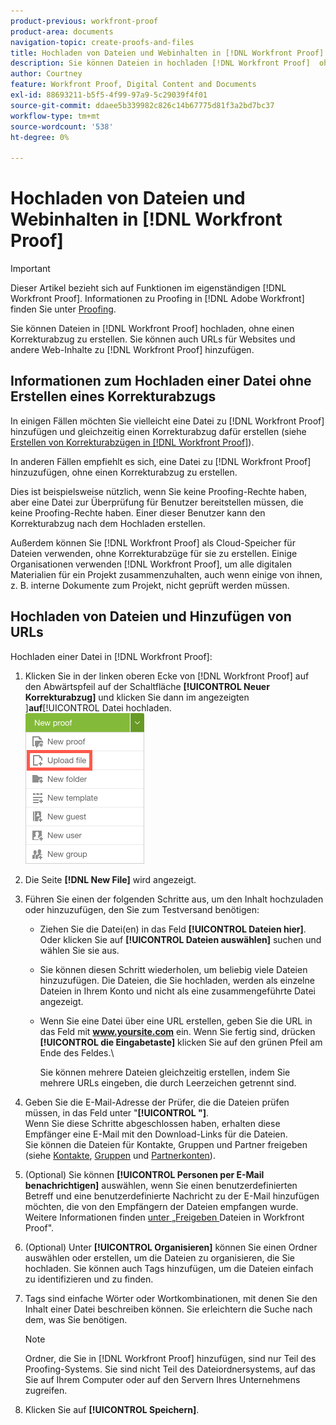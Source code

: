 ```yaml
---
product-previous: workfront-proof
product-area: documents
navigation-topic: create-proofs-and-files
title: Hochladen von Dateien und Webinhalten in [!DNL Workfront Proof]
description: Sie können Dateien in hochladen [!DNL Workfront Proof]  ohne einen Korrekturabzug zu erstellen. Sie können auch URLs für Websites und andere Web-Inhalte zu  [!DNL Workfront Proof].
author: Courtney
feature: Workfront Proof, Digital Content and Documents
exl-id: 88693211-b5f5-4f99-97a9-5c29039f4f01
source-git-commit: ddaee5b339982c826c14b67775d81f3a2bd7bc37
workflow-type: tm+mt
source-wordcount: '538'
ht-degree: 0%

---
```


# Hochladen von Dateien und Webinhalten in [!DNL Workfront Proof]

>[!IMPORTANT]
>
>Dieser Artikel bezieht sich auf Funktionen im eigenständigen [!DNL Workfront Proof]. Informationen zu Proofing in [!DNL Adobe Workfront] finden Sie unter [Proofing](../../../review-and-approve-work/proofing/proofing.md).

Sie können Dateien in [!DNL Workfront Proof] hochladen, ohne einen Korrekturabzug zu erstellen. Sie können auch URLs für Websites und andere Web-Inhalte zu [!DNL Workfront Proof] hinzufügen.

## Informationen zum Hochladen einer Datei ohne Erstellen eines Korrekturabzugs

In einigen Fällen möchten Sie vielleicht eine Datei zu [!DNL Workfront Proof] hinzufügen und gleichzeitig einen Korrekturabzug dafür erstellen (siehe [Erstellen von Korrekturabzügen in [!DNL Workfront Proof]](../../../workfront-proof/wp-work-proofsfiles/create-proofs-and-files/generate-proofs.md)).

In anderen Fällen empfiehlt es sich, eine Datei zu [!DNL Workfront Proof] hinzuzufügen, ohne einen Korrekturabzug zu erstellen.

Dies ist beispielsweise nützlich, wenn Sie keine Proofing-Rechte haben, aber eine Datei zur Überprüfung für Benutzer bereitstellen müssen, die keine Proofing-Rechte haben. Einer dieser Benutzer kann den Korrekturabzug nach dem Hochladen erstellen.

Außerdem können Sie [!DNL Workfront Proof] als Cloud-Speicher für Dateien verwenden, ohne Korrekturabzüge für sie zu erstellen. Einige Organisationen verwenden [!DNL Workfront Proof], um alle digitalen Materialien für ein Projekt zusammenzuhalten, auch wenn einige von ihnen, z. B. interne Dokumente zum Projekt, nicht geprüft werden müssen.

## Hochladen von Dateien und Hinzufügen von URLs

Hochladen einer Datei in [!DNL Workfront Proof]:

1. Klicken Sie in der linken oberen Ecke von [!DNL Workfront Proof] auf den Abwärtspfeil auf der Schaltfläche **[!UICONTROL Neuer Korrekturabzug]** und klicken Sie dann im angezeigten ]**auf**[!UICONTROL  Datei hochladen.\
   ![Schaltfläche „Neuer Korrekturabzug“](assets/new-proof-button-menu.png)

1. Die Seite **[!DNL New File]** wird angezeigt.
1. Führen Sie einen der folgenden Schritte aus, um den Inhalt hochzuladen oder hinzuzufügen, den Sie zum Testversand benötigen:

   * Ziehen Sie die Datei(en) in das Feld **[!UICONTROL Dateien hier]**. Oder klicken Sie auf **[!UICONTROL Dateien auswählen]** suchen und wählen Sie sie aus.

   * Sie können diesen Schritt wiederholen, um beliebig viele Dateien hinzuzufügen. Die Dateien, die Sie hochladen, werden als einzelne Dateien in Ihrem Konto und nicht als eine zusammengeführte Datei angezeigt.

   * Wenn Sie eine Datei über eine URL erstellen, geben Sie die URL in das Feld mit **www.yoursite.com** ein. Wenn Sie fertig sind, drücken **[!UICONTROL die Eingabetaste]** klicken Sie auf den grünen Pfeil am Ende des Feldes.\

     Sie können mehrere Dateien gleichzeitig erstellen, indem Sie mehrere URLs eingeben, die durch Leerzeichen getrennt sind.

1. Geben Sie die E-Mail-Adresse der Prüfer, die die Dateien prüfen müssen, in das Feld unter &quot;**[!UICONTROL &quot;]**.\
   Wenn Sie diese Schritte abgeschlossen haben, erhalten diese Empfänger eine E-Mail mit den Download-Links für die Dateien.\
   Sie können die Dateien für Kontakte, Gruppen und Partner freigeben (siehe [Kontakte](https://support.workfront.com/hc/en-us/sections/115000920808-Contacts), [Gruppen](https://support.workfront.com/hc/en-us/sections/115000920828-Groups) und [Partnerkonten](https://support.workfront.com/hc/en-us/sections/115000912107-Partner-accounts)).

1. (Optional) Sie können **[!UICONTROL Personen per E-Mail benachrichtigen]** auswählen, wenn Sie einen benutzerdefinierten Betreff und eine benutzerdefinierte Nachricht zu der E-Mail hinzufügen möchten, die von den Empfängern der Dateien empfangen wurde. Weitere Informationen finden [ unter „Freigeben ](../../../workfront-proof/wp-work-proofsfiles/share-proofs-and-files/share-files.md) Dateien in Workfront Proof&quot;.

1. (Optional) Unter **[!UICONTROL Organisieren]** können Sie einen Ordner auswählen oder erstellen, um die Dateien zu organisieren, die Sie hochladen. Sie können auch Tags hinzufügen, um die Dateien einfach zu identifizieren und zu finden.
1. Tags sind einfache Wörter oder Wortkombinationen, mit denen Sie den Inhalt einer Datei beschreiben können. Sie erleichtern die Suche nach dem, was Sie benötigen.

   >[!NOTE]
   >
   > Ordner, die Sie in [!DNL Workfront Proof] hinzufügen, sind nur Teil des Proofing-Systems. Sie sind nicht Teil des Dateiordnersystems, auf das Sie auf Ihrem Computer oder auf den Servern Ihres Unternehmens zugreifen.

1. Klicken Sie auf **[!UICONTROL Speichern]**.
